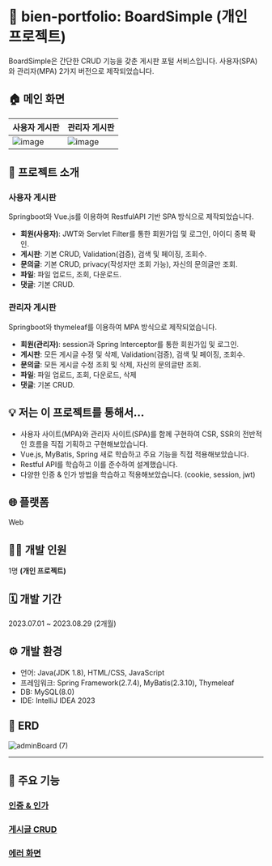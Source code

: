 # 🚀 bien-portfolio: BoardSimple (개인 프로젝트)
BoardSimple은 간단한 CRUD 기능을 갖춘 게시판 포털 서비스입니다. 사용자(SPA)와 관리자(MPA) 2가지 버전으로 제작되었습니다.

## 🏠 메인 화면
| 사용자 게시판 | 관리자 게시판 |
|---------|---------|
|![image](https://github.com/gumgu/Spring-Vue-Board/assets/87007010/28495501-7239-41b4-b31b-b053f1fd22de)|![image](https://github.com/gumgu/Spring-Vue-Board/assets/87007010/0b6ee6c2-f597-4a68-864b-e9555450b430)|

## 📑 프로젝트 소개
### 사용자 게시판
Springboot와 Vue.js를 이용하여 RestfulAPI 기반 SPA 방식으로 제작되었습니다.
- **회원(사용자)**: JWT와 Servlet Filter를 통한 회원가입 및 로그인, 아이디 중복 확인.
- **게시판**: 기본 CRUD, Validation(검증), 검색 및 페이징, 조회수.
- **문의글**: 기본 CRUD, privacy(작성자만 조회 가능), 자신의 문의글만 조회.
- **파일**: 파일 업로드, 조회, 다운로드.
- **댓글**: 기본 CRUD.

### 관리자 게시판
Springboot와 thymeleaf를 이용하여 MPA 방식으로 제작되었습니다.
- **회원(관리자)**: session과 Spring Interceptor를 통한 회원가입 및 로그인.
- **게시판**: 모든 게시글 수정 및 삭제, Validation(검증), 검색 및 페이징, 조회수.
- **문의글**: 모든 게시글 수정 조회 및 삭제, 자신의 문의글만 조회.
- **파일**: 파일 업로드, 조회, 다운로드, 삭제
- **댓글**: 기본 CRUD.

## 💡 저는 이 프로젝트를 통해서...
- 사용자 사이트(MPA)와 관리자 사이트(SPA)를 함께 구현하여 CSR, SSR의 전반적인 흐름을 직접 기획하고 구현해보았습니다.
- Vue.js, MyBatis, Spring 새로 학습하고 주요 기능을 직접 적용해보았습니다.
- Restful API를 학습하고 이를 준수하여 설계했습니다.
- 다양한 인증 & 인가 방법을 학습하고 적용해보았습니다. (cookie, session, jwt)

## 🌐 플랫폼
Web

## 🧑‍💻 개발 인원
1명 **(개인 프로젝트)**

## 🗓️ 개발 기간
2023.07.01 ~ 2023.08.29 (2개월)

## ⚙️ 개발 환경
- 언어: Java(JDK 1.8), HTML/CSS, JavaScript
- 프레임워크: Spring Framework(2.7.4), MyBatis(2.3.10), Thymeleaf
- DB: MySQL(8.0)
- IDE: IntelliJ IDEA 2023
  
## 💾 ERD
![adminBoard (7)](https://github.com/gumgu/Spring-Vue-Board/assets/87007010/8b9d5aa2-dc19-4f4d-9761-fa5c6cb09679)

* * *
## 🌟 주요 기능
### [인증 & 인가](https://github.com/gumgu/Spring-Vue-Board/wiki/%EC%A3%BC%EC%9A%94-%EA%B8%B0%EB%8A%A5:-%EC%9D%B8%EC%A6%9D-&-%EC%9D%B8%EA%B0%80)

### [게시글 CRUD](https://github.com/gumgu/Spring-Vue-Board/wiki/%EC%A3%BC%EC%9A%94-%EA%B8%B0%EB%8A%A5:-%EA%B2%8C%EC%8B%9C%EA%B8%80-CRUD)

### [에러 화면](https://github.com/gumgu/Spring-Vue-Board/wiki/%EC%A3%BC%EC%9A%94-%EA%B8%B0%EB%8A%A5:-ErrorPage-%EA%B5%AC%ED%98%84)
